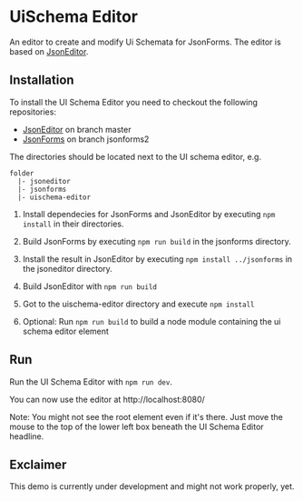 # UiSchema Editor

An editor to create and modify Ui Schemata for JsonForms.
The editor is based on [JsonEditor](https://github.com/eclipsesource/jsoneditor).

## Installation
To install the UI Schema Editor you need to checkout the following repositories:
- [JsonEditor](https://github.com/eclipsesource/jsoneditor) on branch master
- [JsonForms](https://github.com/eclipsesource/jsonforms/tree/jsonforms2) on branch jsonforms2

The directories should be located next to the UI schema editor,
e.g.
```
folder
  |- jsoneditor
  |- jsonforms
  |- uischema-editor
```
1. Install dependecies for JsonForms and JsonEditor by executing `npm install` in their directories.

1. Build JsonForms by executing `npm run build` in the jsonforms directory.

1. Install the result in JsonEditor by executing `npm install ../jsonforms` in the jsoneditor directory.

1. Build JsonEditor with `npm run build`

1. Got to the uischema-editor directory and execute `npm install`

1. Optional: Run `npm run build` to build a node module containing the ui schema editor element

## Run
Run the UI Schema Editor with `npm run dev`.

You can now use the editor at http://localhost:8080/

Note: You might not see the root element even if it's there. Just move the mouse to the top of the lower left box beneath the UI Schema Editor headline.

## Exclaimer
This demo is currently under development and might not work properly, yet.
